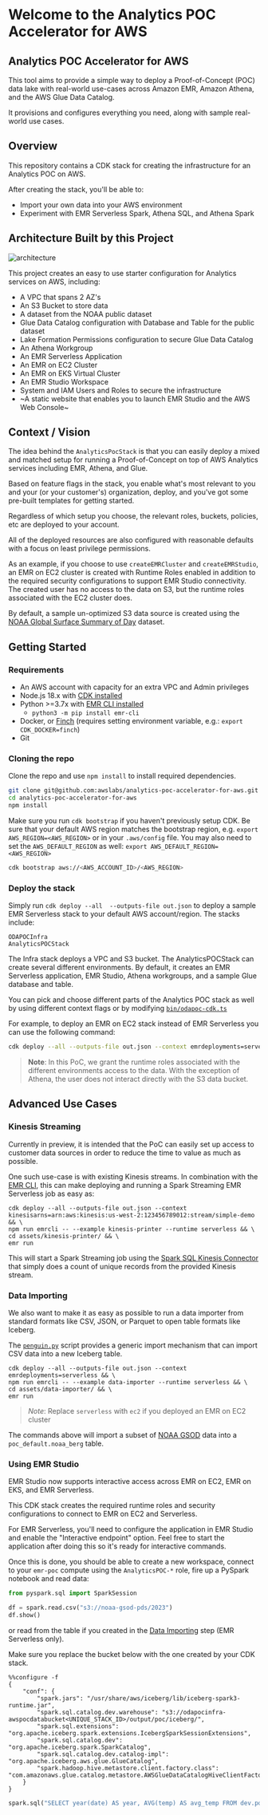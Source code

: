# Welcome to the Analytics POC Accelerator for AWS

## Analytics POC Accelerator for AWS

This tool aims to provide a simple way to deploy a Proof-of-Concept (POC) data lake with real-world use-cases across
Amazon EMR, Amazon Athena, and the AWS Glue Data Catalog.

It provisions and configures everything you need, along with sample real-world use cases.

## Overview

This repository contains a CDK stack for creating the infrastructure for an Analytics POC on AWS.

After creating the stack, you'll be able to:

- Import your own data into your AWS environment
- Experiment with EMR Serverless Spark, Athena SQL, and Athena Spark

## Architecture Built by this Project

![architecture](img/AWSAnalyticsPOC.png)

This project creates an easy to use starter configuration for Analytics services on AWS, including:

- A VPC that spans 2 AZ's
- An S3 Bucket to store data
- A dataset from the NOAA public dataset
- Glue Data Catalog configuration with Database and Table for the public dataset
- Lake Formation Permissions configuration to secure Glue Data Catalog
- An Athena Workgroup
- An EMR Serverless Application
- An EMR on EC2 Cluster
- An EMR on EKS Virtual Cluster
- An EMR Studio Workspace
- System and IAM Users and Roles to secure the infrastructure
- ~A static website that enables you to launch EMR Studio and the AWS Web Console~

## Context / Vision

The idea behind the `AnalyticsPocStack` is that you can easily deploy a mixed and matched setup for running a Proof-of-Concept on top of AWS Analytics services including EMR, Athena, and Glue.

Based on feature flags in the stack, you enable what's most relevant to you and your (or your customer's) organization, deploy, and you've got some pre-built templates for getting started.

Regardless of which setup you choose, the relevant roles, buckets, policies, etc are deployed to your account. 

All of the deployed resources are also configured with reasonable defaults with a focus on least privilege permissions.

As an example, if you choose to use `createEMRCluster` and  `createEMRStudio`, an EMR on EC2 cluster is created with 
Runtime Roles enabled in addition to the required security configurations to support EMR Studio connectivity.
The created user has no access to the data on S3, but the runtime roles associated with the EC2 cluster does.

By default, a sample un-optimized S3 data source is created using the [NOAA Global Surface Summary of Day](https://aws.amazon.com/marketplace/pp/prodview-yyq26ae3m6csk#usage) dataset.


## Getting Started

### Requirements

- An AWS account with capacity for an extra VPC and Admin privileges
- Node.js 18.x with [CDK installed](https://docs.aws.amazon.com/cdk/v2/guide/getting_started.html)
- Python >=3.7x with [EMR CLI installed](https://github.com/awslabs/amazon-emr-cli)
  - `python3 -m pip install emr-cli`
- Docker, or [Finch](https://github.com/runfinch/finch) (requires setting environment variable, e.g.: `export CDK_DOCKER=finch`)
- Git

### Cloning the repo

Clone the repo and use `npm install` to install required dependencies.

```bash
git clone git@github.com:awslabs/analytics-poc-accelerator-for-aws.git
cd analytics-poc-accelerator-for-aws
npm install
```

Make sure you run `cdk bootstrap` if you haven't previously setup CDK. Be sure that your default AWS region matches the bootstrap region, e.g. `export AWS_REGION=<AWS_REGION>` or in your `.aws/config` file. You may also need to set the `AWS_DEFAULT_REGION` as well: `export AWS_DEFAULT_REGION=<AWS_REGION>`

```bash
cdk bootstrap aws://<AWS_ACCOUNT_ID>/<AWS_REGION>
```

### Deploy the stack

Simply run `cdk deploy --all  --outputs-file out.json` to deploy a sample EMR Serverless stack to your default AWS account/region. The stacks include:

```
ODAPOCInfra
AnalyticsPOCStack
```

The Infra stack deploys a VPC and S3 bucket. The AnalyticsPOCStack can create several different environments. By default, it creates an EMR Serverless application, EMR Studio, Athena workgroups, and a sample Glue database and table.

You can pick and choose different parts of the Analytics POC stack as well by using different context flags or by modifying [`bin/odapoc-cdk.ts`](./bin/odapoc-cdk.ts)

For example, to deploy an EMR on EC2 stack instead of EMR Serverless you can use the following command:

```bash
cdk deploy --all --outputs-file out.json --context emrdeployments=serverless
```

> **Note**: In this PoC, we grant the runtime roles associated with the different environments access to the data. With the exception of Athena, the user does not interact directly with the S3 data bucket.

## Advanced Use Cases

### Kinesis Streaming

Currently in preview, it is intended that the PoC can easily set up access to customer data sources in order to reduce the time to value as much as possible.

One such use-case is with existing Kinesis streams. In combination with the [EMR CLI](https://github.com/awslabs/amazon-emr-cli), this can make deploying and running a Spark Streaming EMR Serverless job as easy as:

```
cdk deploy --all --outputs-file out.json --context kinesisarns=arn:aws:kinesis:us-west-2:123456789012:stream/simple-demo && \
npm run emrcli -- --example kinesis-printer --runtime serverless && \
cd assets/kinesis-printer/ && \
emr run
```

This will start a Spark Streaming job using the [Spark SQL Kinesis Connector](https://github.com/awslabs/spark-sql-kinesis-connector) that simply does a count of unique records from the provided Kinesis stream.

### Data Importing

We also want to make it as easy as possible to run a data importer from standard formats like CSV, JSON, or Parquet to open table formats like Iceberg.

The [`penguin.py`](./assets/data-importer/penguin.py) script provides a generic import mechanism that can import CSV data into a new Iceberg table.

```
cdk deploy --all --outputs-file out.json --context emrdeployments=serverless && \
npm run emrcli -- --example data-importer --runtime serverless && \
cd assets/data-importer/ && \
emr run
```

> *Note*: Replace `serverless` with `ec2` if you deployed an EMR on EC2 cluster

The commands above will import a subset of [NOAA GSOD](https://registry.opendata.aws/noaa-gsod/) data into a `poc_default.noaa_berg` table.

### Using EMR Studio

EMR Studio now supports interactive access across EMR on EC2, EMR on EKS, and EMR Serverless.

This CDK stack creates the required runtime roles and security configurations to connect to EMR on EC2 and Serverless.

For EMR Serverless, you'll need to configure the application in EMR Studio and enable the "Interactive endpoint" option.
Feel free to start the application after doing this so it's ready for interactive commands.

Once this is done, you should be able to create a new workspace, connect to your `emr-poc` compute using the `AnalyticsPOC-*` role, fire up a PySpark notebook and read data:

```python
from pyspark.sql import SparkSession

df = spark.read.csv("s3://noaa-gsod-pds/2023")
df.show()
```

or read from the table if you created in the [Data Importing](#data-importing) step (EMR Serverless only).

Make sure you replace the bucket below with the one created by your CDK stack.

```
%%configure -f
{
    "conf": {
        "spark.jars": "/usr/share/aws/iceberg/lib/iceberg-spark3-runtime.jar",
        "spark.sql.catalog.dev.warehouse": "s3://odapocinfra-awspocdatabucket<UNIQUE_STACK_ID>/output/poc/iceberg/",
        "spark.sql.extensions": "org.apache.iceberg.spark.extensions.IcebergSparkSessionExtensions",
        "spark.sql.catalog.dev": "org.apache.iceberg.spark.SparkCatalog",
        "spark.sql.catalog.dev.catalog-impl": "org.apache.iceberg.aws.glue.GlueCatalog",
        "spark.hadoop.hive.metastore.client.factory.class": "com.amazonaws.glue.catalog.metastore.AWSGlueDataCatalogHiveClientFactory"
    }
}
```

```python
spark.sql("SELECT year(date) AS year, AVG(temp) AS avg_temp FROM dev.poc_default.noaa_berg_seattle GROUP BY 1 ORDER BY 1 ASC").show()
```
